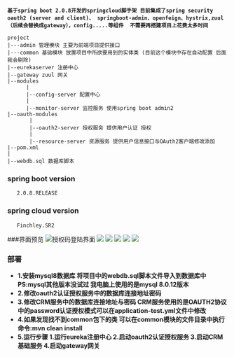 **`基于spring boot 2.0.8开发的springcloud脚手架 目前集成了spring security oauth2 (server and client)、
springboot-admin、openfeign、hystrix,zuul（后续会替换成gateway），config.....等组件 
不需要再搭建项目上花费太多时间`**

```$xslt
project 
|---admin 管理模块 主要为前端项目提供接口
|---common 基础模块 放置项目中所欲要用到的实体类 (目前这个模块中存在自动配置 后面我会剔除)
|--eurekaserver 注册中心
|--gateway zuul 网关
|--modules
      |
      |--config-server 配置中心
      |
      |--monitor-server 监控服务 使用spring boot admin2
|--oauth-modules
       |
       |--oauth2-server 授权服务 提供用户认证 授权
       |
       |--resource-server 资源服务 提供用户信息接口与OAuth2客户端修改添加
|--pom.xml 
|
|--webdb.sql 数据库脚本
```



### spring boot version
       2.0.8.RELEASE
### spring cloud version
       Finchley.SR2
###界面预览
![授权码登陆界面](http://www.cnblogs.com/images/cnblogs_com/yangqifang/1412844/o_a1%20(4).jpg)
![](http://www.cnblogs.com/images/cnblogs_com/yangqifang/1412844/o_a1%20(5).jpg)
![](http://www.cnblogs.com/images/cnblogs_com/yangqifang/1412844/o_a1%20(6).jpg)
![](http://www.cnblogs.com/images/cnblogs_com/yangqifang/1412844/o_a1%20(2).jpg)
![](http://www.cnblogs.com/images/cnblogs_com/yangqifang/1412844/o_a1%20(1).jpg)
![](http://www.cnblogs.com/images/cnblogs_com/yangqifang/1412844/o_a1%20(3).jpg)
### 部署
* **1.安装mysql8数据库 将项目中的webdb.sql脚本文件导入到数据库中 PS:mysql其他版本没试过 我电脑上使用的是mysql 8.0.12版本**
* **2.修改oauth2认证授权服务中的数据库连接地址密码**
* **3.修改CRM服务中的数据库连接地址与密码 CRM服务使用的是OAUTH2协议中的password认证授权模式可以在application-test.yml文件中修改**
* **4.如果发现找不到common包下的类 可以在common模块的文件目录中执行命令:mvn clean install**
* **5.运行步骤 1.运行eureka注册中心 2.启动oauth2认证授权服务 3.启动CRM基础服务 4.启动gateway网关**